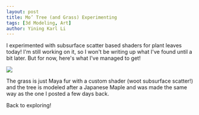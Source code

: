 ```yaml
---
layout: post
title: Mo’ Tree (and Grass) Experimenting
tags: [3d Modeling, Art]
author: Yining Karl Li
---
```


I experimented with subsurface scatter based shaders for plant leaves today! I'm still working on it, so I won't be writing up what I've found until a bit later. But for now, here's what I've managed to get!

[![]({{site.url}}/content/images/2011/Mar/treetest0.png)]({{site.url}}/content/images/2011/Mar/treetest0.png)

The grass is just Maya fur with a custom shader (woot subsurface scatter!) and the tree is modeled after a Japanese Maple and was made the same way as the one I posted a few days back. 

Back to exploring!